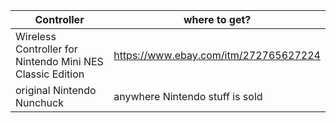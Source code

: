 | Controller                                                | where to get?                        |
| ----------------------------------------------------------|--------------------------------------|
| Wireless Controller for Nintendo Mini NES Classic Edition | https://www.ebay.com/itm/272765627224|
| original Nintendo Nunchuck                                | anywhere Nintendo stuff is sold      |


